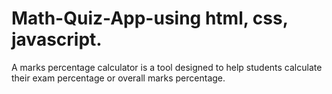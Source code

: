 # Math-Quiz-App-using html, css, javascript.
 A marks percentage calculator is a tool designed to help students calculate their exam percentage or overall marks percentage. 
